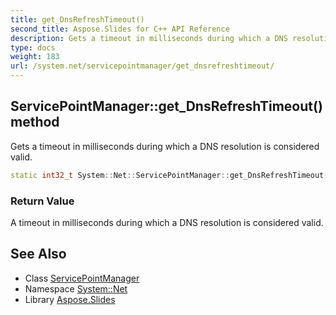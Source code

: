 ```yaml
---
title: get_DnsRefreshTimeout()
second_title: Aspose.Slides for C++ API Reference
description: Gets a timeout in milliseconds during which a DNS resolution is considered valid.
type: docs
weight: 183
url: /system.net/servicepointmanager/get_dnsrefreshtimeout/
---
```

## ServicePointManager::get_DnsRefreshTimeout() method


Gets a timeout in milliseconds during which a DNS resolution is considered valid.

```cpp
static int32_t System::Net::ServicePointManager::get_DnsRefreshTimeout()
```


### Return Value

A timeout in milliseconds during which a DNS resolution is considered valid.

## See Also

* Class [ServicePointManager](../)
* Namespace [System::Net](../../)
* Library [Aspose.Slides](../../../)